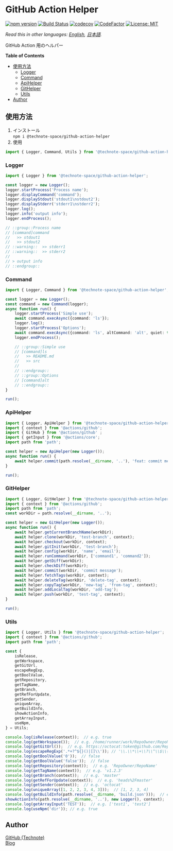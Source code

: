 # GitHub Action Helper

[![npm version](https://badge.fury.io/js/%40technote-space%2Fgithub-action-helper.svg)](https://badge.fury.io/js/%40technote-space%2Fgithub-action-helper)
[![Build Status](https://github.com/technote-space/github-action-helper/workflows/Build/badge.svg)](https://github.com/technote-space/github-action-helper/actions)
[![codecov](https://codecov.io/gh/technote-space/github-action-helper/branch/master/graph/badge.svg)](https://codecov.io/gh/technote-space/github-action-helper)
[![CodeFactor](https://www.codefactor.io/repository/github/technote-space/github-action-helper/badge)](https://www.codefactor.io/repository/github/technote-space/github-action-helper)
[![License: MIT](https://img.shields.io/badge/License-MIT-blue.svg)](https://github.com/technote-space/github-action-helper/blob/master/LICENSE)

*Read this in other languages: [English](README.md), [日本語](README.ja.md).*

GitHub Action 用のヘルパー

<!-- START doctoc generated TOC please keep comment here to allow auto update -->
<!-- DON'T EDIT THIS SECTION, INSTEAD RE-RUN doctoc TO UPDATE -->
**Table of Contents**

- [使用方法](#%E4%BD%BF%E7%94%A8%E6%96%B9%E6%B3%95)
  - [Logger](#logger)
  - [Command](#command)
  - [ApiHelper](#apihelper)
  - [GitHelper](#githelper)
  - [Utils](#utils)
- [Author](#author)

<!-- END doctoc generated TOC please keep comment here to allow auto update -->

## 使用方法
1. インストール  
`npm i @technote-space/github-action-helper`
1. 使用
```typescript
import { Logger, Command, Utils } from '@technote-space/github-action-helper';
```

### Logger
```typescript
import { Logger } from '@technote-space/github-action-helper';

const logger = new Logger();
logger.startProcess('Process name');
logger.displayCommand('command');
logger.displayStdout('stdout1\nstdout2');
logger.displayStderr('stderr1\nstderr2');
logger.log();
logger.info('output info');
logger.endProcess();

// ::group::Process name
// [command]command
//   >> stdout1
//   >> stdout2
// ::warning::  >> stderr1
// ::warning::  >> stderr2
// 
// > output info
// ::endgroup::
```

### Command
```typescript
import { Logger, Command } from '@technote-space/github-action-helper';

const logger = new Logger();
const command = new Command(logger);
async function run() {
    logger.startProcess('Simple use');
    await command.execAsync({command: 'ls'});
    logger.log();
    logger.startProcess('Options');
    await command.execAsync({command: 'ls', altCommand: 'alt', quiet: true, suppressError: true, suppressOutput: true});
    logger.endProcess();

    // ::group::Simple use
    // [command]ls
    //   >> README.md
    //   >> src
    // 
    // ::endgroup::
    // ::group::Options
    // [command]alt
    // ::endgroup::
}

run();
```

### ApiHelper
```typescript
import { Logger, ApiHelper } from '@technote-space/github-action-helper';
import { context } from '@actions/github';
import { GitHub } from '@actions/github' ;
import { getInput } from '@actions/core';
import path from 'path';

const helper = new ApiHelper(new Logger());
async function run() {
    await helper.commit(path.resolve(__dirname, '..'), 'feat: commit message', ['README.md', 'package.json'], new GitHub(getInput('GITHUB_TOKEN', {required: true})), context);
}

run();
```

### GitHelper
```typescript
import { Logger, GitHelper } from '@technote-space/github-action-helper';
import { context } from '@actions/github';
import path from 'path';
const workDir = path.resolve(__dirname, '..');

const helper = new GitHelper(new Logger());
async function run() {
    await helper.getCurrentBranchName(workDir);
    await helper.clone(workDir, 'test-branch', context);
    await helper.checkout(workDir, context);
    await helper.gitInit(workDir, 'test-branch');
    await helper.config(workDir, 'name', 'email');
    await helper.runCommand(workDir, ['command1', 'command2']);
    await helper.getDiff(workDir);
    await helper.checkDiff(workDir);
    await helper.commit(workDir, 'commit message');
    await helper.fetchTags(workDir, context);
    await helper.deleteTag(workDir, 'delete-tag', context);
    await helper.copyTag(workDir, 'new-tag', 'from-tag', context);
    await helper.addLocalTag(workDir, 'add-tag');
    await helper.push(workDir, 'test-tag', context);
}

run();
```

### Utils
```typescript
import { Logger, Utils } from '@technote-space/github-action-helper';
import { context } from '@actions/github';
import path from 'path';

const {
	isRelease,
	getWorkspace,
	getGitUrl,
	escapeRegExp,
	getBoolValue,
	getRepository,
	getTagName,
	getBranch,
	getRefForUpdate,
	getSender,
	uniqueArray,
	getBuildInfo,
	showActionInfo,
	getArrayInput,
	useNpm,
} = Utils;

console.log(isRelease(context));  // e.g. true
console.log(getWorkspace());  // e.g. /home/runner/work/RepoOwner/RepoName
console.log(getGitUrl());  // e.g. https://octocat:token@github.com/RepoOwner/RepoName.git
console.log(escapeRegExp('.*+?^${}()|[]\\')); // '\\.\\*\\+\\?\\^\\$\\{\\}\\(\\)\\|\\[\\]\\\\'
console.log(getBoolValue('0'));  // false
console.log(getBoolValue('false'));  // false
console.log(getRepository(context));  // e.g. 'RepoOwner/RepoName'
console.log(getTagName(context));  // e.g. 'v1.2.3'
console.log(getBranch(context));  // e.g. 'master'
console.log(getRefForUpdate(context));  // e.g. 'heads%2Fmaster'
console.log(getSender(context));  // e.g. 'octocat'
console.log(uniqueArray([1, 2, 2, 3, 4, 3]));  // [1, 2, 3, 4]
console.log(getBuildInfo(path.resolve(__dirname, 'build.json')));  // e.g. 'v1.2.3'
showActionInfo(path.resolve(__dirname, '..'), new Logger(), context);
console.log(getArrayInput('TEST'));  // e.g. ['test1', 'test2']
console.log(useNpm('dir')); // e.g. true
```

## Author
[GitHub (Technote)](https://github.com/technote-space)  
[Blog](https://technote.space)

